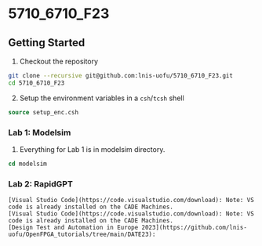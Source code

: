 # 5710_6710_F23

## Getting Started

1. Checkout the repository
```sh
git clone --recursive git@github.com:lnis-uofu/5710_6710_F23.git
cd 5710_6710_F23
```
2. Setup the environment variables in a `csh`/`tcsh` shell
```csh
source setup_enc.csh
```
### Lab 1: Modelsim
  1. Everything for Lab 1 is in modelsim directory.
```csh
cd modelsim
```
### Lab 2: RapidGPT
    [Visual Studio Code](https://code.visualstudio.com/download): Note: VS code is already installed on the CADE Machines.
    [Visual Studio Code](https://code.visualstudio.com/download): Note: VS code is already installed on the CADE Machines.
    [Design Test and Automation in Europe 2023](https://github.com/lnis-uofu/OpenFPGA_tutorials/tree/main/DATE23): 
